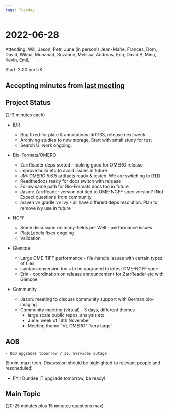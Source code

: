 ```yaml
---
tags: Tuesday
---
```


# 2022-06-28

Attending: Will, Jason, Petr, June (in person!) Jean-Marie, Frances, Dom, David, Wilma, Muhanad, Suzanne, Melissa, Andreas, Erin, David S, Mina, Kevin, Emil,  

Start: 2:00 pm UK

## Accepting minutes from [last meeting](https://github.com/ome/meeting-minutes)

## Project Status

(2-3 minutes each)

- IDR
    - Bug fixed for plate & annotations idr0133, release next week
    - Archiving studies to new storage. Start with small study for test
    - Search UI work ongoing. 

- Bio-Formats/OMERO
    - ZarrReader deps sorted - looking good for OMERO release
    - Improve build etc to avoid issues in future
    - JM: OMERO 5.6.5 artifacts ready & tested. We are switching to [RTD](https://omero.readthedocs.io/en/stable/)
    - Readthedocs ready for docs switch with release
    - Follow same path for Bio-Formats docs too in future
    - Jason: ZarrReader version not tied to OME-NGFF spec version? (No) Expect questions from community.
    - maven vv gradle vv ivy - all have different deps resolution. Plan to remove ivy use in future

- NGFF
    - Some discussion on many-fields per Well - performance issues
    - PlateLabels fixes ongoing
    - Validation

- Glencoe
    - Large OME-TIFF performance - file-handle issues with certain types of files
    - isyntax conversion tools to be upgraded to latest OME-NGFF spec
    - Erin - coordination on release announcement for ZarrReader etc with Glencoe

- Community
    - Jason: meeting to discuss community support with German bio-imaging
    - Community meeting (virtual) - 3 days, different themes
        - large scale public repos, analysis etc.
        - June: week of 14th November
        - Meeting theme "VL OMERO" 'very large'

## AOB

    - UoD upgrades tomorrow 7:30. Services outage

(5 min. max; tech. Discussion should be highlighted to relevant people and rescheduled)
- FYI: Dundee IT upgrade tomorrow, be ready!

## Main Topic

(20-25 minutes plus 15 minutes questions max)

